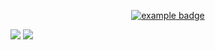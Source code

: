 <p align="center">
  <a href="#">
    <img src="help/badge1.svg" alt="example badge" style="vertical-align:top margin:6px 4px">
  </a>  
</p>

![](https://github-readme-stats.vercel.app/api?username=soz0&count_private=true&bg_color=55,020024,4c005d,79096d&text_color=ffffff)
![](https://github-readme-stats.vercel.app/api/top-langs/?username=soz0&langs_count=3&bg_color=55,020024,4c005d,79096d&text_color=ffffff)
